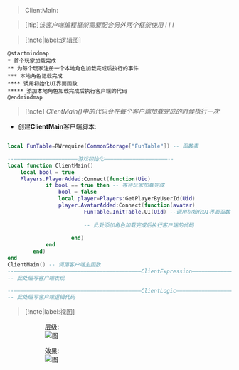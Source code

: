 > ClientMain: 

> [!tip]*该客户端编程框架需要配合另外两个框架使用 ! ! !*  


> [!note|label:逻辑图]
```plantuml
@startmindmap
* 首个玩家加载完成
** 为每个玩家注册一个本地角色加载完成后执行的事件
*** 本地角色记载完成
**** 调用初始化UI界面函数
***** 添加本地角色加载完成后执行客户端的代码
@endmindmap
```


<!-- ![](charlie.gif) --><!-- gif播放 -->
> [!note] *ClientMain()中的代码会在每个客户端加载完成的时候执行一次*
- 创建**ClientMain**客户端脚本:


```lua

local FunTable=RWrequire(CommonStorage["FunTable"]) -- 函数表

--————————————————————游戏初始化————————————————————--
local function ClientMain()
	local bool = true
	Players.PlayerAdded:Connect(function(Uid)
			if bool == true then -- 等待玩家加载完成
				bool = false
				local player=Players:GetPlayerByUserId(Uid)
				player.AvatarAdded:Connect(function(avatar)
						FunTable.InitTable.UI(Uid) --调用初始化UI界面函数
						
						-- 此处添加角色加载完成后执行客户端的代码
						
					end)
			end
		end)
end
ClientMain() -- 调用客户端主函数
--————————————————————————————————————————ClientExpression————————————————————————————————————————--
-- 此处编写客户端表现

--————————————————————————————————————————ClientLogic————————————————————————————————————————--
-- 此处编写客户端逻辑代码

```

> [!note|label:视图]

　　　　　　层级:   
　　　　　　![图](/图片/ClientMain.png)  
  
  
　　　　　　效果:  	
　　　　　　![图](/图片/ClientCode.png ':size=50%')